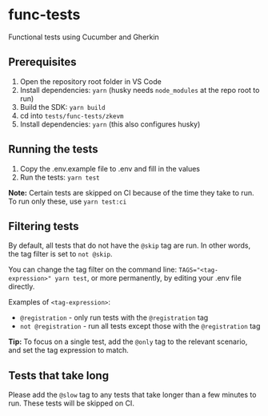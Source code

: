 # func-tests

Functional tests using Cucumber and Gherkin

## Prerequisites

1. Open the repository root folder in VS Code
2. Install dependencies: `yarn` (husky needs `node_modules` at the repo root to run)
3. Build the SDK: `yarn build`
4. cd into `tests/func-tests/zkevm` 
5. Install dependencies: `yarn` (this also configures husky)

## Running the tests

1. Copy the .env.example file to .env and fill in the values
2. Run the tests: `yarn test`

**Note:** Certain tests are skipped on CI because of the time they take to run. To run only these, use `yarn test:ci`

## Filtering tests

By default, all tests that do not have the `@skip` tag are run. In other words, the tag filter is set to `not @skip`. 

You can change the tag filter on the command line: `TAGS="<tag-expression>" yarn test`, or more permanently, by editing your .env file directly.

Examples of `<tag-expression>`:

* `@registration` - only run tests with the `@registration` tag
* `not @registration` - run all tests except those with the `@registration` tag

**Tip:** To focus on a single test, add the `@only` tag to the relevant scenario, and set the tag expression to match.

## Tests that take long

Please add the `@slow` tag to any tests that take longer than a few minutes to run. These tests will be skipped on CI.